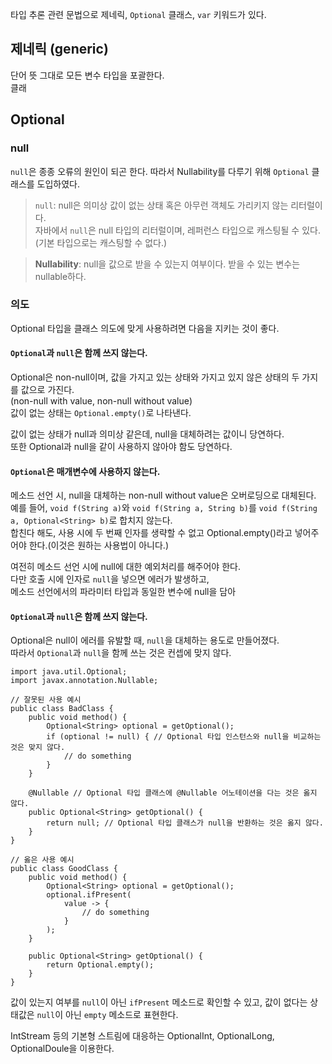 타입 추론 관련 문법으로 제네릭, `Optional` 클래스, `var` 키워드가 있다.

## 제네릭 (generic)
단어 뜻 그대로 모든 변수 타입을 포괄한다.  
클래

## Optional
### null
`null`은 종종 오류의 원인이 되곤 한다. 따라서 Nullability를 다루기 위해 `Optional` 클래스를 도입하였다.
> `null`: null은 의미상 값이 없는 상태 혹은 아무런 객체도 가리키지 않는 리터럴이다.  
> 자바에서 `null`은 null 타입의 리터럴이며, 레퍼런스 타입으로 캐스팅될 수 있다. (기본 타입으로는 캐스팅할 수 없다.)

> **Nullability**: null을 값으로 받을 수 있는지 여부이다. 받을 수 있는 변수는 nullable하다.

### 의도
Optional 타입을 클래스 의도에 맞게 사용하려면 다음을 지키는 것이 좋다.
#### `Optional`과 `null`은 함께 쓰지 않는다.
Optional은 non-null이며, 값을 가지고 있는 상태와 가지고 있지 않은 상태의 두 가지를 값으로 가진다.  
(non-null with value, non-null without value)  
값이 없는 상태는 `Optional.empty()`로 나타낸다.  
  
값이 없는 상태가 null과 의미상 같은데, null을 대체하려는 값이니 당연하다.  
또한 Optional과 null을 같이 사용하지 않아야 함도 당연하다.
#### `Optional`은 매개변수에 사용하지 않는다.
메소드 선언 시, null을 대체하는 non-null without value은 오버로딩으로 대체된다.  
예를 들어, `void f(String a)`와 `void f(String a, String b)`를 `void f(String a, Optional<String> b)`로 합치지 않는다.  
합친다 해도, 사용 시에 두 번째 인자를 생략할 수 없고 Optional.empty()라고 넣어주어야 한다.(이것은 원하는 사용법이 아니다.)  
  
여전히 메소드 선언 시에 null에 대한 예외처리를 해주어야 한다.  
다만 호출 시에 인자로 `null`을 넣으면 에러가 발생하고,  
메소드 선언에서의 파라미터 타입과 동일한 변수에 null을 담아 
#### `Optional`과 `null`은 함께 쓰지 않는다.
Optional은 null이 에러를 유발할 때, `null`을 대체하는 용도로 만들어졌다.  
따라서 `Optional`과 `null`을 함께 쓰는 것은 컨셉에 맞지 않다.
```
import java.util.Optional;
import javax.annotation.Nullable;

// 잘못된 사용 예시
public class BadClass {
    public void method() {
        Optional<String> optional = getOptional();
        if (optional != null) { // Optional 타입 인스턴스와 null을 비교하는 것은 맞지 않다.
            // do something
        }
    }
    
    @Nullable // Optional 타입 클래스에 @Nullable 어노테이션을 다는 것은 옳지 않다.
    public Optional<String> getOptional() {
        return null; // Optional 타입 클래스가 null을 반환하는 것은 옳지 않다.
    }
}

// 옳은 사용 예시
public class GoodClass {
    public void method() {
        Optional<String> optional = getOptional();
        optional.ifPresent(
            value -> {
                // do something
            }
        );
    }
    
    public Optional<String> getOptional() {
        return Optional.empty();
    }
}
```
값이 있는지 여부를 `null`이 아닌 `ifPresent` 메소드로 확인할 수 있고,
값이 없다는 상태값은 `null`이 아닌 `empty` 메소드로 표현한다.

IntStream 등의 기본형 스트림에 대응하는 OptionalInt, OptionalLong, OptionalDoule을 이용한다.
